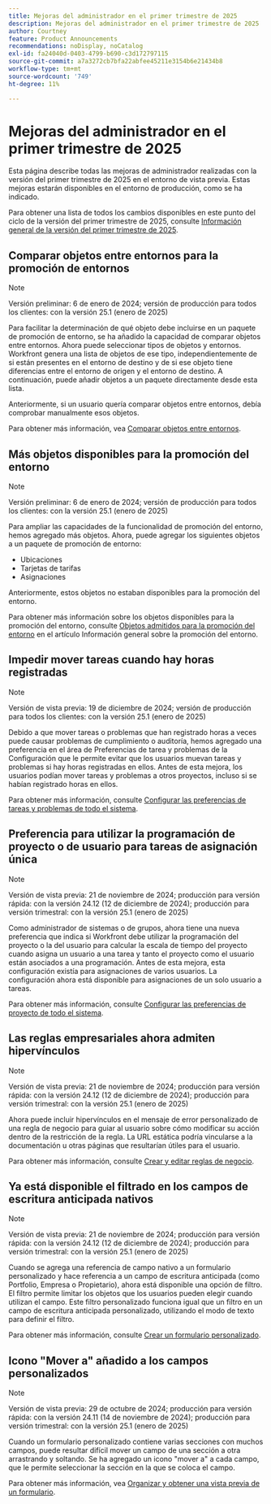 ```yaml
---
title: Mejoras del administrador en el primer trimestre de 2025
description: Mejoras del administrador en el primer trimestre de 2025
author: Courtney
feature: Product Announcements
recommendations: noDisplay, noCatalog
exl-id: fa24040d-0403-4799-b690-c3d172797115
source-git-commit: a7a3272cb7bfa22abfee45211e3154b6e21434b8
workflow-type: tm+mt
source-wordcount: '749'
ht-degree: 11%

---
```


# Mejoras del administrador en el primer trimestre de 2025

Esta página describe todas las mejoras de administrador realizadas con la versión del primer trimestre de 2025 en el entorno de vista previa. Estas mejoras estarán disponibles en el entorno de producción, como se ha indicado.

Para obtener una lista de todos los cambios disponibles en este punto del ciclo de la versión del primer trimestre de 2025, consulte [Información general de la versión del primer trimestre de 2025](/help/quicksilver/product-announcements/product-releases/25-q1-release-activity/25-q1-release-overview.md).

## Comparar objetos entre entornos para la promoción de entornos

>[!NOTE]
>
>Versión preliminar: 6 de enero de 2024; versión de producción para todos los clientes: con la versión 25.1 (enero de 2025)

Para facilitar la determinación de qué objeto debe incluirse en un paquete de promoción de entorno, se ha añadido la capacidad de comparar objetos entre entornos. Ahora puede seleccionar tipos de objetos y entornos. Workfront genera una lista de objetos de ese tipo, independientemente de si están presentes en el entorno de destino y de si ese objeto tiene diferencias entre el entorno de origen y el entorno de destino. A continuación, puede añadir objetos a un paquete directamente desde esta lista.

Anteriormente, si un usuario quería comparar objetos entre entornos, debía comprobar manualmente esos objetos.

Para obtener más información, vea [Comparar objetos entre entornos](/help/quicksilver/administration-and-setup/set-up-workfront/workfront-testing-environments/environment-promotion-compare.md).

## Más objetos disponibles para la promoción del entorno

>[!NOTE]
>
>Versión preliminar: 6 de enero de 2024; versión de producción para todos los clientes: con la versión 25.1 (enero de 2025)

Para ampliar las capacidades de la funcionalidad de promoción del entorno, hemos agregado más objetos. Ahora, puede agregar los siguientes objetos a un paquete de promoción de entorno:

* Ubicaciones
* Tarjetas de tarifas
* Asignaciones

Anteriormente, estos objetos no estaban disponibles para la promoción del entorno.

Para obtener más información sobre los objetos disponibles para la promoción del entorno, consulte [Objetos admitidos para la promoción del entorno](/help/quicksilver/administration-and-setup/set-up-workfront/workfront-testing-environments/environment-promotion-in-wf.md#supported-objects-for-environment-promotion) en el artículo Información general sobre la promoción del entorno.

## Impedir mover tareas cuando hay horas registradas

>[!NOTE]
>
>Versión de vista previa: 19 de diciembre de 2024; versión de producción para todos los clientes: con la versión 25.1 (enero de 2025)

Debido a que mover tareas o problemas que han registrado horas a veces puede causar problemas de cumplimiento o auditoría, hemos agregado una preferencia en el área de Preferencias de tarea y problemas de la Configuración que le permite evitar que los usuarios muevan tareas y problemas si hay horas registradas en ellos. Antes de esta mejora, los usuarios podían mover tareas y problemas a otros proyectos, incluso si se habían registrado horas en ellos.

Para obtener más información, consulte [Configurar las preferencias de tareas y problemas de todo el sistema](/help/quicksilver/administration-and-setup/set-up-workfront/configure-system-defaults/set-task-issue-preferences.md).

## Preferencia para utilizar la programación de proyecto o de usuario para tareas de asignación única

>[!NOTE]
>
>Versión de vista previa: 21 de noviembre de 2024; producción para versión rápida: con la versión 24.12 (12 de diciembre de 2024); producción para versión trimestral: con la versión 25.1 (enero de 2025)

Como administrador de sistemas o de grupos, ahora tiene una nueva preferencia que indica si Workfront debe utilizar la programación del proyecto o la del usuario para calcular la escala de tiempo del proyecto cuando asigna un usuario a una tarea y tanto el proyecto como el usuario están asociados a una programación. Antes de esta mejora, esta configuración existía para asignaciones de varios usuarios. La configuración ahora está disponible para asignaciones de un solo usuario a tareas.

Para obtener más información, consulte [Configurar las preferencias de proyecto de todo el sistema](/help/quicksilver/administration-and-setup/set-up-workfront/configure-system-defaults/set-project-preferences.md).

## Las reglas empresariales ahora admiten hipervínculos

>[!NOTE]
>
>Versión de vista previa: 21 de noviembre de 2024; producción para versión rápida: con la versión 24.12 (12 de diciembre de 2024); producción para versión trimestral: con la versión 25.1 (enero de 2025)

Ahora puede incluir hipervínculos en el mensaje de error personalizado de una regla de negocio para guiar al usuario sobre cómo modificar su acción dentro de la restricción de la regla. La URL estática podría vincularse a la documentación u otras páginas que resultarían útiles para el usuario.

Para obtener más información, consulte [Crear y editar reglas de negocio](/help/quicksilver/administration-and-setup/set-up-workfront/configure-system-defaults/business-rules.md).

## Ya está disponible el filtrado en los campos de escritura anticipada nativos

>[!NOTE]
>
>Versión de vista previa: 21 de noviembre de 2024; producción para versión rápida: con la versión 24.12 (12 de diciembre de 2024); producción para versión trimestral: con la versión 25.1 (enero de 2025)

Cuando se agrega una referencia de campo nativo a un formulario personalizado y hace referencia a un campo de escritura anticipada (como Portfolio, Empresa o Propietario), ahora está disponible una opción de filtro. El filtro permite limitar los objetos que los usuarios pueden elegir cuando utilizan el campo. Este filtro personalizado funciona igual que un filtro en un campo de escritura anticipada personalizado, utilizando el modo de texto para definir el filtro.

Para obtener más información, consulte [Crear un formulario personalizado](/help/quicksilver/administration-and-setup/customize-workfront/create-manage-custom-forms/form-designer/design-a-form/design-a-form.md).

## Icono &quot;Mover a&quot; añadido a los campos personalizados

>[!NOTE]
>
>Versión de vista previa: 29 de octubre de 2024; producción para versión rápida: con la versión 24.11 (14 de noviembre de 2024); producción para versión trimestral: con la versión 25.1 (enero de 2025)

Cuando un formulario personalizado contiene varias secciones con muchos campos, puede resultar difícil mover un campo de una sección a otra arrastrando y soltando. Se ha agregado un icono &quot;mover a&quot; a cada campo, que le permite seleccionar la sección en la que se coloca el campo.

Para obtener más información, vea [Organizar y obtener una vista previa de un formulario](/help/quicksilver/administration-and-setup/customize-workfront/create-manage-custom-forms/form-designer/design-a-form/organize-a-form.md).
